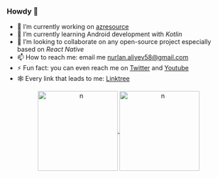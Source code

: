 ### Howdy 👋


- 🔭 I’m currently working on [azresource](https://github.com/nurlan-aliyev/azresource)
- 🌱 I’m currently learning Android development with *Kotlin*
- 👯 I’m looking to collaborate on any open-source project especially based on *React Native*
- 📫 How to reach me: email me nurlan.aliyev58@gmail.com
- ⚡ Fun fact: you can even reach me on [Twitter](https://twitter.com/nurlan_aliyev13) and [Youtube](https://www.youtube.com/channel/UCYdKK9hVSYygjOu2vODEzqw/about)
- 🕸️ Every link that leads to me: [Linktree](https://linktr.ee/nurlan_aliyev13)


<p align="center">
<a href="https://github.com/nurlan-aliyev">
  <img height="180em" align="center" src="https://github-readme-stats.vercel.app/api?username=nurlan-aliyev&hide=issues,contribs&show_icons=true&locale=en&theme=nord&include_all_commits=true&count_private=true" alt="n"/>
  <img height="180em" align="center" src="https://github-readme-stats.vercel.app/api/top-langs?username=nurlan-aliyev&show_icons=true&locale=en&layout=compact&langs_count=8&theme=nord" alt="n"/>
</a>
</p>
